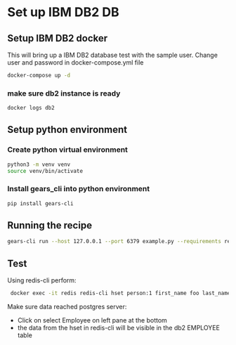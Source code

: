 # Set up IBM DB2 DB

## Setup IBM DB2 docker
This will bring up a IBM DB2 database test with the sample user.  Change user and password in docker-compose.yml file

```bash
docker-compose up -d
```
###  make sure db2 instance is ready
```bash
docker logs db2 
```
## Setup python environment
### Create python virtual environment
```bash
python3 -m venv venv
source venv/bin/activate
```
### Install gears_cli into python environment
```bash
pip install gears-cli
```
## Running the recipe
```bash
gears-cli run --host 127.0.0.1 --port 6379 example.py --requirements requirements.txt
```

## Test
Using redis-cli perform:
```bash
 docker exec -it redis redis-cli hset person:1 first_name foo last_name bar age 20
```

Make sure data reached postgres server:
* Click on select Employee on left pane at the bottom
* the data from the hset in redis-cli will be visible in the db2 EMPLOYEE table

